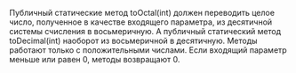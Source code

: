 Публичный статические метод toOctal(int) должен переводить целое число, полученное в качестве входящего параметра, из десятичной системы счисления в восьмеричную. А публичный статический метод toDecimal(int) наоборот из восьмеричной в десятичную.
Методы работают только с положительными числами. Если входящий параметр меньше или равен 0, методы возвращают 0.
